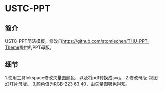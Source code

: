 # USTC-PPT
## 简介
USTC-PPT简洁模板，修改自<https://github.com/atomiechen/THU-PPT-Theme>提供的PPT母版。
## 细节
1.使用工具Inkspace修改矢量图颜色，以及将pdf转换成svg。
2.修改母版-视图-幻灯片母版。
3.颜色值为RGB-223 63 40，由矢量图吸色得知。

